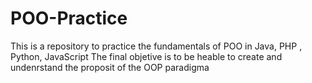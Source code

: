 # POO-Practice

This is a repository to practice the fundamentals of POO in Java, PHP , Python, JavaScript
The  final objetive is to be  heable to create and undenrstand the proposit of the OOP paradigma
